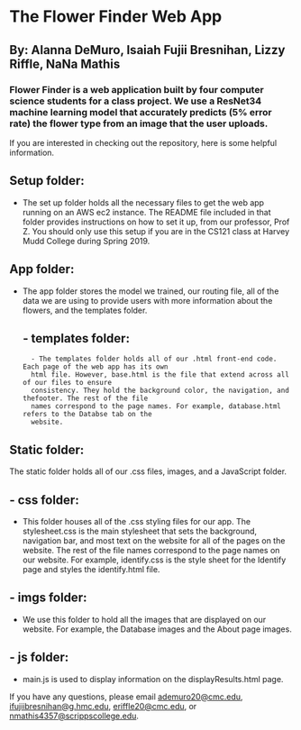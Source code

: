 # The Flower Finder Web App
## By: Alanna DeMuro, Isaiah Fujii Bresnihan, Lizzy Riffle, NaNa Mathis

### Flower Finder is a web application built by four computer science students for a class project. We use a ResNet34 machine learning model that accurately predicts (5% error rate) the flower type from an image that the user uploads. 

If you are interested in checking out the repository, here is some helpful information. 

## Setup folder: 
- The set up folder holds all the necessary files to get the web app running on an AWS ec2 instance. The README file included in that folder provides instructions on how to set it up, from our professor, Prof Z. You should only use this setup if you are in the CS121 class at Harvey Mudd College during Spring 2019.

## App folder:
- The app folder stores the model we trained, our routing file, all of the data we are using to provide users with more information about the flowers, and the templates folder. 
	## - templates folder: 
		- The templates folder holds all of our .html front-end code. Each page of the web app has its own
		html file. However, base.html is the file that extend across all of our files to ensure
		consistency. They hold the background color, the navigation, and thefooter. The rest of the file
		names correspond to the page names. For example, database.html refers to the Databse tab on the
		website. 
		
## Static folder: 
The static folder holds all of our .css files, images, and a JavaScript folder.
	
## - css folder: 
	
- This folder houses all of the .css styling files for our app. The stylesheet.css is the main stylesheet that sets the background, navigation bar, and most text on the website for all of the pages on the website. The rest of the file names correspond to the page names on our website. For example, identify.css is the style sheet for the Identify page and styles the identify.html file. 
		
## - imgs folder:
- We use this folder to hold all the images that are displayed on our website. For example, the Database images and the About page images. 
		
## - js folder:
- main.js is used to display information on the displayResults.html page. 


If you have any questions, please email ademuro20@cmc.edu, ifujiibresnihan@g.hmc.edu, eriffle20@cmc.edu, or nmathis4357@scrippscollege.edu. 
